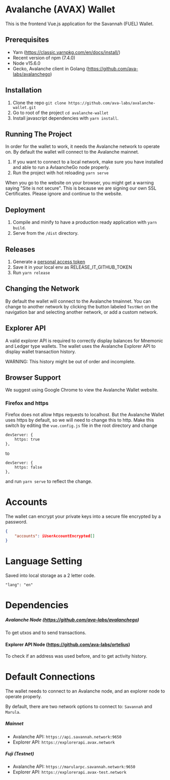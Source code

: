 # Avalanche (AVAX) Wallet

This is the frontend Vue.js application for the Savannah (FUEL) Wallet.

## Prerequisites

-   Yarn (https://classic.yarnpkg.com/en/docs/install/)
-   Recent version of npm (7.4.0)
-   Node v15.6.0
-   Gecko, Avalanche client in Golang (https://github.com/ava-labs/avalanchego)

## Installation

1. Clone the repo `git clone https://github.com/ava-labs/avalanche-wallet.git`
2. Go to root of the project `cd avalanche-wallet`
3. Install javascript dependencies with `yarn install`.

## Running The Project

In order for the wallet to work, it needs the Avalanche network to operate on. By default the wallet will connect to the Avalanche mainnet.

1. If you want to connect to a local network, make sure you have installed and able to run a AvlaancheGo node properly.
2. Run the project with hot reloading `yarn serve`

When you go to the website on your browser, you might get a warning saying
"Site is not secure". This is because we are signing our own SSL Certificates. Please ignore and continue to the website.

## Deployment

1.  Compile and minify to have a production ready application with `yarn build`.
2.  Serve from the `/dist` directory.

## Releases

1.  Generate a [personal access token](https://github.com/settings/tokens/new?scopes=repo&description=release-it)
2.  Save it in your local env as RELEASE_IT_GITHUB_TOKEN
3.  Run `yarn release`

## Changing the Network

By default the wallet will connect to the Avalanche tmainnet. You can change to another network by clicking the button labeled `TestNet` on the navigation bar and selecting another network, or add a custom network.

## Explorer API

A valid explorer API is required to correctly display balances for Mnemonic and Ledger type wallets.
The wallet uses the Avalanche Explorer API to display wallet transaction history.

WARNING: This history might be out of order and incomplete.

## Browser Support

We suggest using Google Chrome to view the Avalanche Wallet website.

### Firefox and https

Firefox does not allow https requests to localhost. But the Avalanche Wallet uses https by default, so we will need to change this to http. Make this switch by editing the `vue.config.js` file in the root directory and change

```
devServer: {
    https: true
},
```

to

```
devServer: {
    https: false
},
```

and run `yarn serve` to reflect the change.

# Accounts

The wallet can encrypt your private keys into a secure file encrypted by a password.

```json
{
    "accounts": iUserAccountEncrypted[]
}
```

# Language Setting

Saved into local storage as a 2 letter code.

```
"lang": "en"
```

# Dependencies

##### Avalanche Node (https://github.com/ava-labs/avalanchego)

To get utxos and to send transactions.

#### Explorer API Node (https://github.com/ava-labs/ortelius)

To check if an address was used before, and to get activity history.

# Default Connections

The wallet needs to connect to an Avalanche node, and an explorer node to operate properly.

By default, there are two network options to connect to: `Savannah` and `Marula`.

##### Mainnet

-   Avalanche API: `https://api.savannah.network:9650`
-   Explorer API: `https://explorerapi.avax.network`

##### Fuji (Testnet)

-   Avalanche API: `https://marularpc.savannah.network:9650`
-   Explorer API: `https://explorerapi.avax-test.network`

